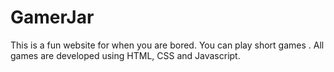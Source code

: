 # GamerJar
This is a fun website for when you are bored. You can play short games . All games are developed using HTML, CSS and Javascript.
